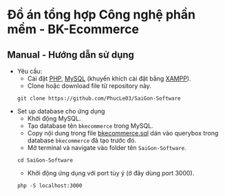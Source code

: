 # Đồ án tổng hợp Công nghệ phần mềm - BK-Ecommerce

## Manual - Hướng dẫn sử dụng

- Yêu cầu:
    - Cài đặt [PHP](https://www.php.net/manual/en/install.php), [MySQL](https://dev.mysql.com/downloads/installer/) (khuyến khích cài đặt bằng [XAMPP](https://www.apachefriends.org/download.html)).
    - Clone hoặc download file từ repository này.
    ```console
    git clone https://github.com/PhucLe03/SaiGon-Software
    ```
- Set up database cho ứng dụng
    - Khởi động MySQL.
    - Tạo database tên `bkecommerce` trong MySQL.
    - Copy nội dung trong file [bkecommerce.sql](bkecommerce.sql) dán vào querybox trong database `bkecommerce` đã tạo trước đó.
    - Mở terminal và navigate vào folder tên `SaiGon-Software`.
    ```console
    cd SaiGon-Software
    ```
    - Khởi động ứng dụng với port tùy ý (ở đây dùng port 3000).
    ```console
    php -S localhost:3000
    ```
